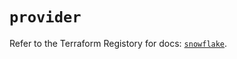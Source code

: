 # `provider`

Refer to the Terraform Registory for docs: [`snowflake`](https://registry.terraform.io/providers/snowflake-labs/snowflake/0.74.0/docs).
